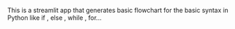 This is a streamlit app that generates basic flowchart for the basic syntax in Python like if , else , while , for...
